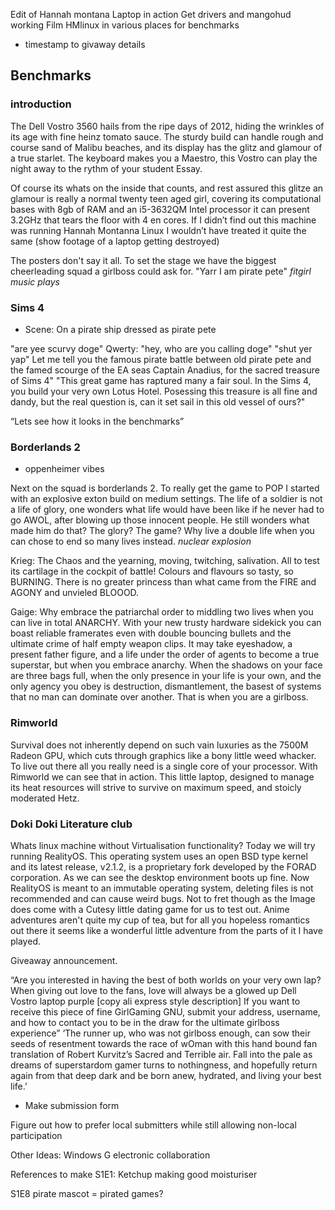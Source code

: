Edit of Hannah montana Laptop in action
Get drivers and mangohud working
Film HMlinux in various places for benchmarks

* timestamp to givaway details

## Benchmarks ##
### introduction ###
The Dell Vostro 3560 hails from the ripe days of 2012, hiding the wrinkles of its age with fine heinz tomato sauce. The sturdy build can handle rough and course sand of Malibu beaches, and its display has the glitz and glamour of a true starlet. The keyboard makes you a Maestro, this Vostro can play the night away to the rythm of your student Essay.

Of course its whats on the inside that counts, and rest assured this glitze an glamour is really a normal twenty teen aged girl, covering its computational bases with 8gb of RAM and an i5-3632QM Intel processor it can present 3.2GHz that tears the floor with 4 en cores. 
If I didn’t find out this machine was running Hannah Montanna Linux I wouldn’t have treated it quite the same (show footage of a laptop getting destroyed)

The posters don't say it all. To set the stage we have the biggest cheerleading squad a girlboss could ask for.
"Yarr I am pirate pete" *fitgirl music plays*


### Sims 4 ###

* Scene: On a pirate ship dressed as pirate pete

"are yee scurvy doge"
Qwerty: "hey, who are you calling doge"
"shut yer yap"
Let me tell you the famous pirate battle between old pirate pete and the famed scourge of the EA seas Captain Anadius, for the sacred treasure of Sims 4"
"This great game has raptured many a fair soul. In the Sims 4, you build your very own Lotus Hotel. Posessing this treasure is all fine and dandy, but the real question is, can it set sail in this old vessel of ours?"

“Lets see how it looks in the benchmarks”

### Borderlands 2 ###

* oppenheimer vibes

Next on the squad is borderlands 2. 
To really get the game to POP I started with an explosive exton build on medium settings. The life of a soldier is not a life of glory, one wonders what life would have been like if he never had to go AWOL, after blowing up those innocent people. He still wonders what made him do that? The glory? The game? Why live a double life when you can chose to end so many lives instead. *nuclear explosion*

Krieg: The Chaos and the yearning, moving, twitching, salivation. All to test its cartilage in the cockpit of battle! Colours and flavours so tasty, so BURNING. There is no greater princess than what came from the FIRE and AGONY and unvieled BLOOOD. 

Gaige: Why embrace the patriarchal order to middling two lives when you can live in total ANARCHY. With your new trusty hardware sidekick you can boast reliable framerates even with double bouncing bullets and the ultimate crime of half empty weapon clips.
It may take eyeshadow, a present father figure, and a life under the order of agents to become a true superstar, but when you embrace anarchy. When the shadows on your face are three bags full, when the only presence in your life is your own, and the only agency you obey is destruction, dismantlement, the basest of systems that no man can dominate over another. That is when you are a girlboss.

### Rimworld ###

Survival does not inherently depend on such vain luxuries as the 7500M Radeon GPU, which cuts through graphics like a bony little weed whacker. To live out there all you really need is a single core of your processor. With Rimworld we can see that in action. This little laptop, designed to manage its heat resources will strive to survive on maximum speed, and stoicly moderated Hetz.

### Doki Doki Literature club ##

Whats linux machine without Virtualisation functionality? Today we will try running RealityOS. This operating system uses an open BSD type kernel and its latest release, v2.1.2, is a proprietary fork developed by the FORAD corporation. As we can see the desktop environment boots up fine. Now RealityOS is meant to an immutable operating system, deleting files is not recommended and can cause weird bugs. Not to fret though as the Image does come with a Cutesy little dating game for us to test out. Anime adventures aren't quite my cup of tea, but for all you hopeless romantics out there it seems like a wonderful little adventure from the parts of it I have played.

Giveaway announcement.

“Are you interested in having the best of both worlds on your very own lap? When giving out love to the fans, love will always be a glowed up Dell Vostro laptop purple [copy ali express style description] If you want to receive this piece of fine GirlGaming GNU, submit your address, username, and how to contact you to be in the draw for the ultimate girlboss experience”
‘The runner up, who was not girlboss enough, can sow their seeds of resentment towards the race of wOman with this hand bound fan translation of Robert Kurvitz’s Sacred and Terrible air. Fall into the pale as dreams of superstardom gamer turns to nothingness, and hopefully return again from that deep dark and be born anew, hydrated, and living your best life.’
* Make submission form

Figure out how to prefer local submitters while still allowing non-local participation

Other Ideas:
Windows G electronic collaboration

References to make
S1E1: Ketchup making good moisturiser

S1E8 pirate mascot = pirated games?



                 
